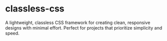 # classless-css
A lightweight, classless CSS framework for creating clean, responsive designs with minimal effort. Perfect for projects that prioritize simplicity and speed.
